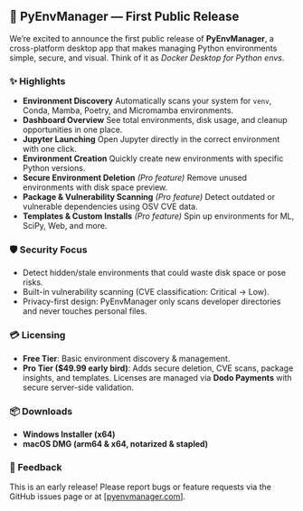 ## 🚀 PyEnvManager  — First Public Release

We’re excited to announce the first public release of **PyEnvManager**, a cross-platform desktop app that makes managing Python environments simple, secure, and visual. Think of it as *Docker Desktop for Python envs*.

### ✨ Highlights

* **Environment Discovery**
  Automatically scans your system for `venv`, Conda, Mamba, Poetry, and Micromamba environments.
* **Dashboard Overview**
  See total environments, disk usage, and cleanup opportunities in one place.
* **Jupyter Launching**
  Open Jupyter directly in the correct environment with one click.
* **Environment Creation**
  Quickly create new environments with specific Python versions.
* **Secure Environment Deletion** *(Pro feature)*
  Remove unused environments with disk space preview.
* **Package & Vulnerability Scanning** *(Pro feature)*
  Detect outdated or vulnerable dependencies using OSV CVE data.
* **Templates & Custom Installs** *(Pro feature)*
  Spin up environments for ML, SciPy, Web, and more.

### 🛡️ Security Focus

* Detect hidden/stale environments that could waste disk space or pose risks.
* Built-in vulnerability scanning (CVE classification: Critical → Low).
* Privacy-first design: PyEnvManager only scans developer directories and never touches personal files.

### 💳 Licensing

* **Free Tier**: Basic environment discovery & management.
* **Pro Tier (\$49.99 early bird)**: Adds secure deletion, CVE scans, package insights, and templates.
  Licenses are managed via **Dodo Payments** with secure server-side validation.

### 📦 Downloads

* **Windows Installer (x64)**
* **macOS DMG (arm64 & x64, notarized & stapled)**

### 🐛 Feedback

This is an early release! Please report bugs or feature requests via the GitHub issues page or at [[pyenvmanager.com](https://pyenvmanager.com/)].

